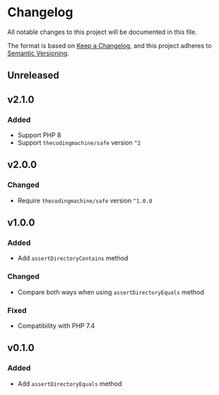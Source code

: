# Changelog

All notable changes to this project will be documented in this file.

The format is based on [Keep a Changelog](https://keepachangelog.com/en/1.0.0/), and this project adheres to [Semantic Versioning](https://semver.org/spec/v2.0.0.html).

## Unreleased

## v2.1.0

### Added

- Support PHP 8
- Support `thecodingmachine/safe` version `^2`

## v2.0.0

### Changed

- Require `thecodingmachine/safe` version `^1.0.0`

## v1.0.0

### Added

- Add `assertDirectoryContains` method

### Changed

- Compare both ways when using `assertDirectoryEquals` method

### Fixed

- Compatibility with PHP 7.4

## v0.1.0

### Added

- Add `assertDirectoryEquals` method
